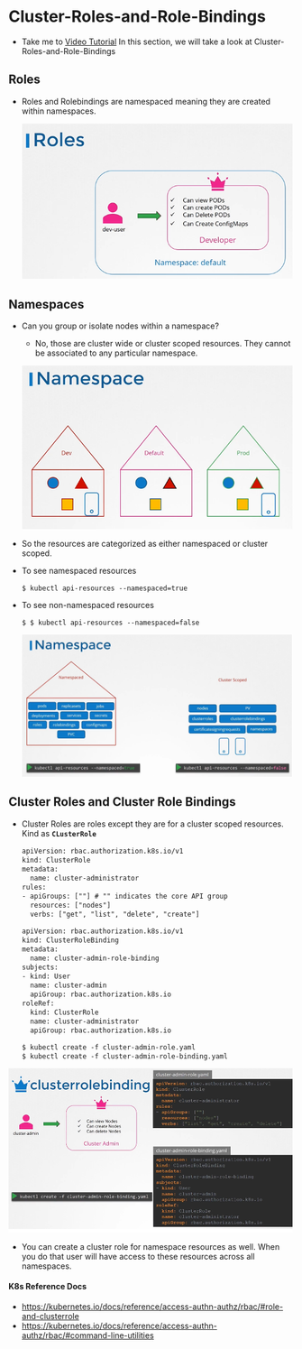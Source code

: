 # Cluster-Roles-and-Role-Bindings
  - Take me to [Video Tutorial](https://kodekloud.com/courses/1378608/lectures/31704349)
In this section, we will take a look at Cluster-Roles-and-Role-Bindings


## Roles
- Roles and Rolebindings are namespaced meaning they are created within namespaces.

  ![roles](../../images/roles.PNG)

## Namespaces
- Can you group or isolate nodes within  a namespace?
  - No, those are cluster wide or cluster scoped resources. They cannot be associated to any particular namespace.

  ![namespace](../../images/namespace.PNG)

- So the resources are categorized as either namespaced or cluster scoped.

- To see namespaced resources
  ```
  $ kubectl api-resources --namespaced=true
  ```
- To see non-namespaced resources
  ```
  $ $ kubectl api-resources --namespaced=false
  ```

  ![namespace1](../../images/namespace1.PNG)

## Cluster Roles and Cluster Role Bindings
- Cluster Roles are roles except they are for a cluster scoped resources. Kind as **`CLusterRole`**
  ```
  apiVersion: rbac.authorization.k8s.io/v1
  kind: ClusterRole
  metadata:
    name: cluster-administrator
  rules:
  - apiGroups: [""] # "" indicates the core API group
    resources: ["nodes"]
    verbs: ["get", "list", "delete", "create"]
  ```
  ```
  apiVersion: rbac.authorization.k8s.io/v1
  kind: ClusterRoleBinding
  metadata:
    name: cluster-admin-role-binding
  subjects:
  - kind: User
    name: cluster-admin
    apiGroup: rbac.authorization.k8s.io
  roleRef:
    kind: ClusterRole
    name: cluster-administrator
    apiGroup: rbac.authorization.k8s.io
  ```
  ```
  $ kubectl create -f cluster-admin-role.yaml
  $ kubectl create -f cluster-admin-role-binding.yaml
  ```

 ![cr1](../../images/cr1.PNG)

- You can create a cluster role for namespace resources as well. When you do that user will have access to these resources across all namespaces.

#### K8s Reference Docs
- https://kubernetes.io/docs/reference/access-authn-authz/rbac/#role-and-clusterrole
- https://kubernetes.io/docs/reference/access-authn-authz/rbac/#command-line-utilities
